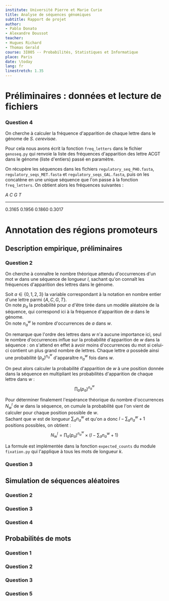 ```yaml
---
institute: Université Pierre et Marie Curie
title: Analyse de séquences génomiques
subtitle: Rapport de projet
author:
- Pablo Donato
- Alexandre Doussot
teacher:
- Hugues Richard
- Thomas Gerald
course: 3I005 -- Probabilités, Statistiques et Informatique
place: Paris
date: \today
lang: fr
linestretch: 1.35
---
```


# Préliminaires : données et lecture de fichiers

### Question 4

On cherche à calculer la fréquence d'apparition de chaque lettre dans le génome de *S. cerevisae*.

Pour cela nous avons écrit la fonction `freq_letters` dans le fichier `genoseq.py` qui renvoie la liste des fréquences d'apparition des lettre ACGT dans le génome (liste d'entiers) passé en paramètre.

On récupère les séquences dans les fichiers `regulatory_seq_PHO.fasta`, `regulatory_seqs_MET.fasta` et `regulatory_seqs_GAL.fasta`, puis on les concatène en une unique séquence que l'on passe à la fonction `freq_letters`. On obtient alors les fréquences suivantes :

 $A$      $C$       $G$       $T$
-------- -------- -------- --------
$0.3165$ $0.1956$ $0.1860$ $0.3017$

# Annotation des régions promoteurs

## Description empirique, préliminaires

### Question 2

On cherche à connaître le nombre théorique attendu d'occurrences d'un mot $w$ dans une séquence de longueur $l$, sachant qu'on connaît les fréquences d'apparition des lettres dans le génome.

Soit $a \in \{0,1,2,3\}$ la variable correspondant à la notation en nombre entier d'une lettre parmi $\{A,C,G,T\}$.  
On note $p_a$ la probabilité pour $a$ d'être tirée dans un modèle aléatoire de la séquence, qui correspond ici à la fréquence d'apparition de $a$ dans le génome.  
On note $n^w_a$ le nombre d'occurrences de $a$ dans $w$.

On remarque que l'ordre des lettres dans $w$ n'a aucune importance ici, seul le nombre d'occurrences influe sur la probabilité d'apparition de $w$ dans la séquence : on s'attend en effet à avoir moins d'occurrences du mot si celui-ci contient un plus grand nombre de lettres.
Chaque lettre $a$ possède ainsi une probabilité $\left(p_a\right)^{n^w_a}$ d'apparaître $n^w_a$ fois dans $w$.

On peut alors calculer la probabilité d'apparition de $w$ à une position donnée dans la séquence en multipliant les probabilités d'apparition de chaque lettre dans $w$ :
$$\prod_{a}{\left(p_a\right)^{n^w_a}}$$

Pour déterminer finalement l'espérance théorique du nombre d'occurrences $N^l_w$ de $w$ dans la séquence, on cumule la probabilité que l'on vient de calculer pour chaque position possible de $w$.  
Sachant que $w$ est de longueur $\sum_{a}{n^w_a}$ et qu'on a donc $l - \sum_{a}{n^w_a} + 1$ positions possibles, on obtient :
$$N^l_w = \prod_{a}{\left(p_a\right)^{n^w_a}} \times \left(l - \sum_{a}{n^w_a} + 1\right)$$

La formule est implémentée dans la fonction `expected_counts` du module `fixation.py` qui l'applique à tous les mots de longueur $k$.

### Question 3

## Simulation de séquences aléatoires

### Question 2

### Question 3

### Question 4

## Probabilités de mots

### Question 1

### Question 2

### Question 3

### Question 5
